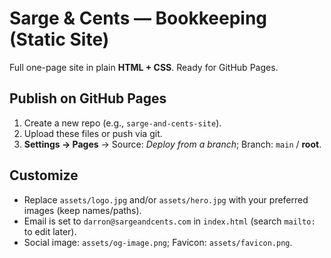 # Sarge & Cents — Bookkeeping (Static Site)

Full one-page site in plain **HTML + CSS**. Ready for GitHub Pages.

## Publish on GitHub Pages
1. Create a new repo (e.g., `sarge-and-cents-site`).
2. Upload these files or push via git.
3. **Settings → Pages** → Source: *Deploy from a branch*; Branch: `main` / **root**.

## Customize
- Replace `assets/logo.jpg` and/or `assets/hero.jpg` with your preferred images (keep names/paths).
- Email is set to `darron@sargeandcents.com` in `index.html` (search `mailto:` to edit later).
- Social image: `assets/og-image.png`; Favicon: `assets/favicon.png`.
